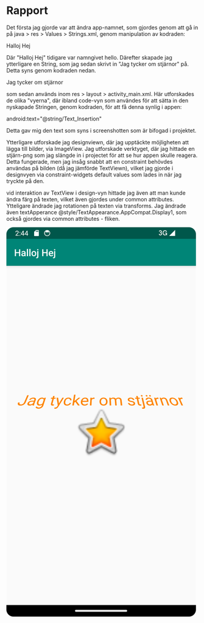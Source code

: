 
# Rapport
Det första jag gjorde var att ändra app-namnet, som gjordes genom att gå in på java > res > Values > Strings.xml, genom manipulation av kodraden: 

<string name="app_name">Halloj Hej</string>

Där "Halloj Hej" tidigare var namngivet hello. Därefter skapade jag ytterligare en String, som jag sedan skrivt in "Jag tycker om stjärnor" på.
Detta syns genom kodraden nedan.

<string name="Text_Insertion">Jag tycker om stjärnor</string>

som sedan används inom res > layout > activity_main.xml. Här utforskades de olika "vyerna", där ibland code-vyn som användes för att
sätta in den nyskapade Stringen, genom kodraden, för att få denna synlig i appen: 

android:text="@string/Text_Insertion"

Detta gav mig den text som syns i screenshotten som är bifogad i projektet. 

Ytterligare utforskade jag designviewn, 
där jag upptäckte möjligheten att lägga till bilder, via ImageView. Jag utforskade verktyget, där jag hittade en stjärn-png 
som jag slängde in i projectet för att se hur appen skulle reagera. Detta fungerade,  men jag insåg snabbt att en constraint behövdes användas 
på bilden (då jag jämförde TextViewn), vilket jag gjorde i designvyen via constraint-widgets default values som lades in när jag tryckte på den.

vid interaktion av TextView i design-vyn hittade jag även att man kunde ändra färg på texten, vilket även gjordes under common attributes. Ytteligare 
ändrade jag rotationen på texten via transforms. Jag ändrade även textApperance @style/TextAppearance.AppCompat.Display1, som också gjordes via common attributes - fliken.

![](android.png)

